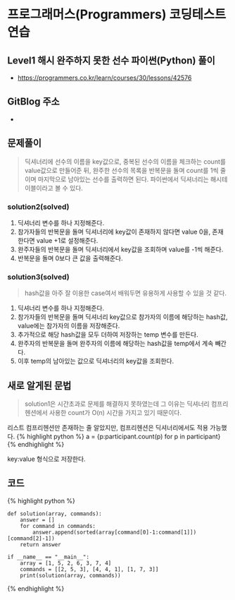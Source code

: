 # 프로그래머스(Programmers) 코딩테스트 연습

## Level1 해시 완주하지 못한 선수 파이썬(Python) 풀이

- https://programmers.co.kr/learn/courses/30/lessons/42576

## GitBlog 주소

- 

## 문제풀이
> 딕셔너리에 선수의 이름을 key값으로, 중복된 선수의 이름을 체크하는 count를 value값으로 만들어준 뒤, 
> 완주한 선수의 목록을 반복문을 돌며 count를 1씩 줄이며 마지막으로 남아있는 선수를 출력하면 된다.
> 파이썬에서 딕셔너리는 해시테이블이라고 볼 수 있다.

### solution2(solved)
1. 딕셔너리 변수를 하나 지정해준다.
2. 참가자들의 반복문을 돌며 딕셔너리에 key값이 존재하지 않다면 value 0을, 존재한다면 value +1로 설정해준다.
3. 완주자들의 반복문을 돌며 딕셔너리에서 key값을 조회하며 value를 -1씩 해준다.
4. 반복문을 돌며 0보다 큰 값을 출력해준다.

### solution3(solved)
> hash값을 아주 잘 이용한 case여서 배워두면 유용하게 사용할 수 있을 것 같다.

1. 딕셔너리 변수를 하나 지정해준다.
2. 참가자들의 반복문을 돌며 딕셔너리 key값으로 참가자의 이름에 해당하는 hash값, value에는 참가자의 이름을 저장해준다.
3. 추가적으로 해당 hash값을 모두 더하여 저장하는 temp 변수를 만든다.
4. 완주자의 반복문을 돌며 완주자의 이름에 해당하는 hash값을 temp에서 계속 빼간다.
5. 이후 temp의 남아있는 값으로 딕셔너리의 key값을 조회한다.

## 새로 알게된 문법
>solution1은 시간초과로 문제를 해결하지 못하였는데 그 이유는 딕셔너리 컴프리헨션에서 사용한 count가 O(n) 시간을 가지고 있기 때문이다.

리스트 컴프리헨션만 존재하는 줄 알았지만, 컴프리헨션은 딕셔너리에서도 적용 가능했다.
{% highlight python %}
    a = {p:participant.count(p) for p in participant}
{% endhighlight %}

key:value 형식으로 저장한다.

## 코드

{% highlight python %}

    def solution(array, commands):
        answer = []
        for command in commands:
            answer.append(sorted(array[command[0]-1:command[1]])[command[2]-1])
        return answer
    
    if __name__ == "__main__":
        array = [1, 5, 2, 6, 3, 7, 4]
        commands = [[2, 5, 3], [4, 4, 1], [1, 7, 3]]
        print(solution(array, commands))

{% endhighlight %}